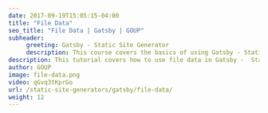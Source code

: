 ```yaml
---
date: 2017-09-19T15:05:15-04:00
title: "File Data"
seo_title: "File Data | Gatsby | GOUP"
subheader:
     greeting: Gatsby - Static Site Generator
     description: This course covers the basics of using Gatsby - Static Site Generator. Work your way through the videos/articles and I'll teach you everything you need to know to create a professional and scalable website or blog!
description: This tutorial covers how to use file data in Gatsby -  Static Site Generator.
author: GOUP
image: file-data.png
video: qGvq3tKprGo
url: /static-site-generators/gatsby/file-data/
weight: 12
---
```

